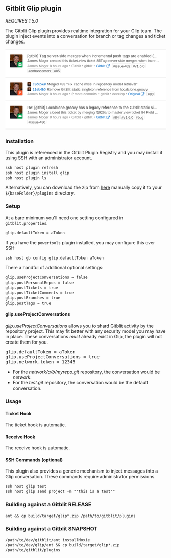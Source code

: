 ## Gitblit Glip plugin

*REQUIRES 1.5.0*

The Gitblit Glip plugin provides realtime integration for your Glip team.  The plugin inject events into a conversation for branch or tag changes and ticket changes.

![example](example.png "Example integration")

### Installation

This plugin is referenced in the Gitblit Plugin Registry and you may install it using SSH with an administrator account.

    ssh host plugin refresh
    ssh host plugin install glip
    ssh host plugin ls

Alternatively, you can download the zip from [here](http://plugins.gitblit.com) manually copy it to your `${baseFolder}/plugins` directory.

### Setup

At a bare minimum you'll need one setting configured in `gitblit.properties`.

    glip.defaultToken = aToken

If you have the `powertools` plugin installed, you may configure this over SSH:

    ssh host gb config glip.defaultToken aToken

There a handful of additional optional settings:

    glip.useProjectConversations = false
    glip.postPersonalRepos = false
    glip.postTickets = true
    glip.postTicketComments = true
    glip.postBranches = true
    glip.postTags = true

#### glip.useProjectConversations

*glip.useProjectConversations* allows you to shard Gitblit activity by the repository project.  This may fit better with any security model you may have in place.  These conversations *must* already exist in Glip, the plugin will not create them for you.

<pre>
glip.defaultToken = aToken
glip.useProjectConversations = true
glip.network.token = 12345
</pre>

- For the *network/a/b/myrepo.git* repository, the conversation would be *network*.
- For the *test.git* repository, the conversation would be the default conversation.

### Usage

#### Ticket Hook

The ticket hook is automatic.

#### Receive Hook

The receive hook is automatic.

#### SSH Commands (optional)

This plugin also provides a generic mechanism to inject messages into a Glip conversation.  These commands require administrator permissions.

    ssh host glip test
    ssh host glip send project -m "'this is a test'"

### Building against a Gitblit RELEASE

    ant && cp build/target/glip*.zip /path/to/gitblit/plugins

### Building against a Gitblit SNAPSHOT

    /path/to/dev/gitblit/ant installMoxie
    /path/to/dev/glip/ant && cp build/target/glip*.zip /path/to/gitblit/plugins

